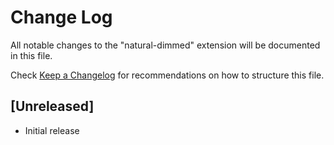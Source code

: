 # Change Log

All notable changes to the "natural-dimmed" extension will be documented in this file.

Check [Keep a Changelog](http://keepachangelog.com/) for recommendations on how to structure this file.

## [Unreleased]

- Initial release
